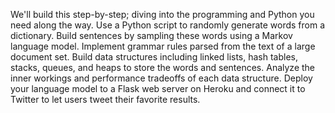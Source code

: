 We'll build this step-by-step; diving into the programming and Python you need along the way.
Use a Python script to randomly generate words from a dictionary.
Build sentences by sampling these words using a Markov language model.
Implement grammar rules parsed from the text of a large document set.
Build data structures including linked lists, hash tables, stacks, queues, and heaps to store the words and sentences.
Analyze the inner workings and performance tradeoffs of each data structure.
Deploy your language model to a Flask web server on Heroku and connect it to Twitter to let users tweet their favorite results.
